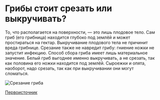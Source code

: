 # Грибы стоит срезать или выкручивать?
То, что располагается на поверхности, — это лишь плодовое тело. Сам гриб (его грибница) находится глубоко под землёй и может простираться на гектар. Выкручивание плодового тела не причинит вреда грибнице. Срезание также не навредит грибу: гниение ножки не запустит инфекцию. Способ сбора гриба имеет лишь материальное значение. Белый гриб выгоднее именно выкручивать, а не срезать, так как половина его ножки находится под землёй. Сыроежки и опята, наоборот, надо срезать, так как при выкручивании они могут сломаться.

![](https://poleznii-site.ru/wp-content/uploads/2018/11/image031.jpg "Срезание гриба")

[Первоисточник](https://ngs.ru/text/food/2020/09/08/69457959/)